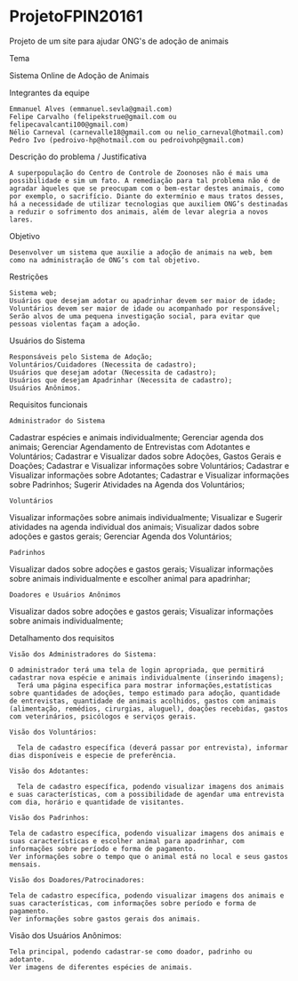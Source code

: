 # ProjetoFPIN20161
Projeto de um site para ajudar ONG's de adoção de animais

Tema
	
Sistema Online de Adoção de Animais

Integrantes da equipe

	Emmanuel Alves (emmanuel.sevla@gmail.com)
	Felipe Carvalho (felipekstrue@gmail.com ou felipecavalcanti100@gmail.com)
	Nélio Carneval (carnevalle18@gmail.com ou nelio_carneval@hotmail.com)
	Pedro Ivo (pedroivo-hp@hotmail.com ou pedroivohp@gmail.com)

Descrição do problema / Justificativa

	A superpopulação do Centro de Controle de Zoonoses não é mais uma possibilidade e sim um fato. A remediação para tal problema não é de agradar àqueles que se preocupam com o bem-estar destes animais, como por exemplo, o sacrifício. Diante do extermínio e maus tratos desses, há a necessidade de utilizar tecnologias que auxiliem ONG’s destinadas a reduzir o sofrimento dos animais, além de levar alegria a novos lares. 

Objetivo

	Desenvolver um sistema que auxilie a adoção de animais na web, bem como na administração de ONG’s com tal objetivo.

Restrições

	Sistema web;
	Usuários que desejam adotar ou apadrinhar devem ser maior de idade;
	Voluntários devem ser maior de idade ou acompanhado por responsável;
	Serão alvos de uma pequena investigação social, para evitar que pessoas violentas façam a adoção.

Usuários do Sistema

	Responsáveis pelo Sistema de Adoção;
	Voluntários/Cuidadores (Necessita de cadastro);
	Usuários que desejam adotar (Necessita de cadastro);
	Usuários que desejam Apadrinhar (Necessita de cadastro);
	Usuários Anônimos.

Requisitos funcionais

	Administrador do Sistema

Cadastrar espécies e animais individualmente;
Gerenciar agenda dos animais;
Gerenciar Agendamento de Entrevistas com Adotantes e Voluntários;
Cadastrar e Visualizar dados sobre Adoções, Gastos Gerais e Doações;
Cadastrar e Visualizar informações sobre Voluntários;
Cadastrar e Visualizar informações sobre Adotantes;
Cadastrar e Visualizar informações sobre Padrinhos;
Sugerir Atividades na Agenda dos Voluntários;

	Voluntários

Visualizar informações sobre  animais individualmente;
Visualizar e Sugerir atividades na agenda individual dos animais;
Visualizar dados sobre adoções e gastos gerais;
Gerenciar Agenda dos Voluntários; 

	Padrinhos

Visualizar dados sobre adoções e gastos gerais;
Visualizar informações sobre animais individualmente e escolher animal para apadrinhar;

	Doadores e Usuários Anônimos

Visualizar dados sobre adoções e gastos gerais;
Visualizar informações sobre animais individualmente;
		

Detalhamento dos requisitos
	
	Visão dos Administradores do Sistema:
		
    O administrador terá uma tela de login apropriada, que permitirá cadastrar nova espécie e animais individualmente (inserindo imagens);
	  Terá uma página especifica para mostrar informações,estatísticas sobre quantidades de adoções, tempo estimado para adoção, quantidade de entrevistas, quantidade de animais acolhidos, gastos com animais (alimentação, remédios, cirurgias, aluguel), doações recebidas, gastos com veterinários, psicólogos e serviços gerais.

	Visão dos Voluntários:

	  Tela de cadastro específica (deverá passar por entrevista), informar dias disponíveis e especie de preferência.
	
	Visão dos Adotantes:

	  Tela de cadastro específica, podendo visualizar imagens dos animais e suas características, com a possibilidade de agendar uma entrevista com dia, horário e quantidade de visitantes.

	Visão dos Padrinhos:

	Tela de cadastro específica, podendo visualizar imagens dos animais e suas características e escolher animal para apadrinhar, com informações sobre período e forma de pagamento.
	Ver informações sobre o tempo que o animal está no local e seus gastos mensais.

	Visão dos Doadores/Patrocinadores:

	Tela de cadastro específica, podendo visualizar imagens dos animais e suas características, com informações sobre período e forma de pagamento.
	Ver informações sobre gastos gerais dos animais.

  Visão dos Usuários Anônimos:

	Tela principal, podendo cadastrar-se como doador, padrinho ou adotante.
	Ver imagens de diferentes espécies de animais.
